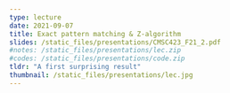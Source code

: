 ```yaml
---
type: lecture
date: 2021-09-07
title: Exact pattern matching & Z-algorithm
slides: /static_files/presentations/CMSC423_F21_2.pdf
#notes: /static_files/presentations/lec.zip
#codes: /static_files/presentations/code.zip
tldr: "A first surprising result"
thumbnail: /static_files/presentations/lec.jpg
---
```

